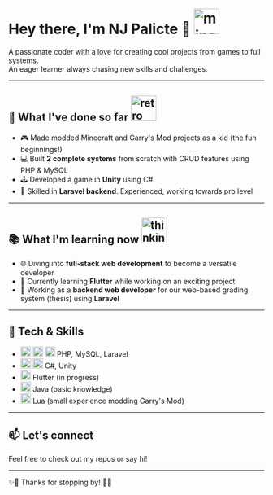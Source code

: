 # Hey there, I'm NJ Palicte 👋 <img src="https://media.giphy.com/media/13CoXDiaCcCoyk/giphy.gif" alt="minecraft gif" height="50" />

A passionate coder with a love for creating cool projects from games to full systems.  
An eager learner always chasing new skills and challenges.

---

## 🚀 What I've done so far <img src="https://media3.giphy.com/media/v1.Y2lkPTc5MGI3NjExempldTMwZHd5ZmN2emt0dWI5aHRzMTIzeHJ4bzJpb3M5b2hoM2NoeCZlcD12MV9pbnRlcm5hbF9naWZfYnlfaWQmY3Q9Zw/szaTML0LZFAQa3do7Y/giphy.gif" alt="retro game controller" height="50" /> 

- 🎮 Made modded Minecraft and Garry's Mod projects as a kid (the fun beginnings!)
- 💻 Built **2 complete systems** from scratch with CRUD features using PHP & MySQL  
- 🕹️ Developed a game in **Unity** using C# 
- 🌱 Skilled in **Laravel backend**. Experienced, working towards pro level

---

## 📚 What I'm learning now <img src="https://tenor.com/view/oo-ee-ii-aa-ee-gif-7510344322331001223" alt="thinking" height="50">

- 🌐 Diving into **full-stack web development** to become a versatile developer  
- 📱 Currently learning **Flutter** while working on an exciting project
- 💼 Working as a **backend web developer** for our web-based grading system (thesis) using **Laravel**

---

## 🔧 Tech & Skills

- <img src="https://cdn.jsdelivr.net/gh/devicons/devicon/icons/php/php-original.svg" alt="PHP" width="20" height="20" /> <img src="https://cdn.jsdelivr.net/gh/devicons/devicon/icons/mysql/mysql-original.svg" alt="MySQL" width="20" height="20" /> <img src="https://cdn.jsdelivr.net/gh/devicons/devicon/icons/laravel/laravel-original.svg" alt="Laravel" width="20" height="20" /> PHP, MySQL, Laravel  
- <img src="https://cdn.jsdelivr.net/gh/devicons/devicon/icons/csharp/csharp-original.svg" alt="C#" width="20" height="20" /> <img src="https://cdn.jsdelivr.net/gh/devicons/devicon/icons/unity/unity-original.svg" alt="Unity" width="20" height="20" /> C#, Unity  
- <img src="https://cdn.jsdelivr.net/gh/devicons/devicon/icons/flutter/flutter-original.svg" alt="Flutter" width="20" height="20" /> Flutter (in progress)  
- <img src="https://cdn.jsdelivr.net/gh/devicons/devicon/icons/java/java-original.svg" alt="Java" width="20" height="20" /> Java (basic knowledge)  
- <img src="https://cdn.jsdelivr.net/gh/devicons/devicon/icons/lua/lua-original.svg" alt="Lua" width="20" height="20" /> Lua (small experience modding Garry's Mod)


---

## 📫 Let's connect

Feel free to check out my repos or say hi!

---

✨👾 Thanks for stopping by! 👾✨


